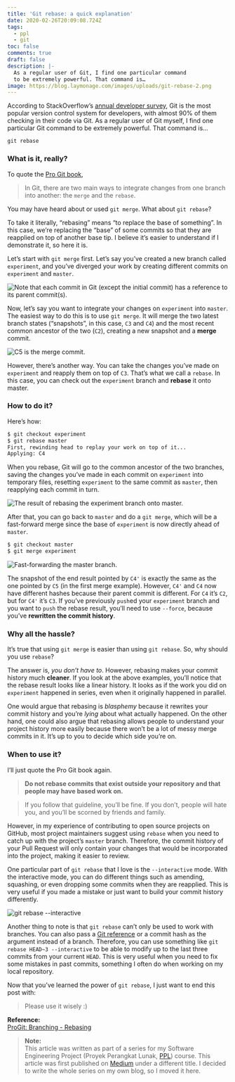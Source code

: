 ```yaml
---
title: 'Git rebase: a quick explanation'
date: 2020-02-26T20:09:08.724Z
tags:
  - ppl
  - git
toc: false
comments: true
draft: false
description: |-
  As a regular user of Git, I find one particular command
  to be extremely powerful. That command is…
image: https://blog.laymonage.com/images/uploads/git-rebase-2.png
---
```


According to StackOverflow’s [annual developer survey][StackOverflow-survey],
Git is the most popular version control system for developers, with almost 90%
of them checking in their code via Git. As a regular user of Git myself, I find
one particular Git command to be extremely powerful. That command is…

```
git rebase
```

### **What** is it, really?

To quote the [Pro Git book][ProGit-branching-rebasing],

> In Git, there are two main ways to integrate changes from one branch into
> another: the `merge` and the `rebase`.

You may have heard about or used `git merge`. What about `git rebase`?

To take it literally, “rebasing” means “to replace the base of something”. In
this case, we’re replacing the “base” of some commits so that they are reapplied
on top of another base tip. I believe it’s easier to understand if I demonstrate
it, so here it is.

Let’s start with `git merge` first. Let’s say you’ve created a new branch called
`experiment`, and you’ve diverged your work by creating different commits on
`experiment` and `master`.

![Note that each commit in Git (except the initial commit) has a reference to its parent commit(s).](https://blog.laymonage.com/images/uploads/git-rebase-0.png "Note that each commit in Git (except the initial commit) has a reference to its parent commit(s).")

Now, let’s say you want to integrate your changes on `experiment` into `master`.
The easiest way to do this is to use `git merge`. It will merge the two latest
branch states (“snapshots”, in this case, `C3` and `C4`) and the most recent
common ancestor of the two (`C2`), creating a new snapshot and a **merge**
commit.

![C5 is the merge commit.](https://blog.laymonage.com/images/uploads/git-rebase-1.png "C5 is the merge commit.")

However, there’s another way. You can take the changes you’ve made on
`experiment` and reapply them on top of `C3`. That’s what we call a `rebase`. In
this case, you can check out the `experiment` branch and **rebase** it onto
master.

### **How** to do it?

Here’s how:

```bash
$ git checkout experiment
$ git rebase master
First, rewinding head to replay your work on top of it...
Applying: C4
```

When you rebase, Git will go to the common ancestor of the two branches, saving
the changes you’ve made in each commit on `experiment` into temporary files,
resetting `experiment` to the same commit as `master`, then reapplying each
commit in turn.

![The result of rebasing the experiment branch onto master.](https://blog.laymonage.com/images/uploads/git-rebase-2.png "The result of rebasing the experiment branch onto master.")

After that, you can go back to `master` and do a `git merge`, which will be a
fast-forward merge since the base of `experiment` is now directly ahead of
`master`.

```bash
$ git checkout master
$ git merge experiment
```

![Fast-forwarding the master branch.](https://blog.laymonage.com/images/uploads/git-rebase-3.png "Fast-forwarding the master branch.")

The snapshot of the end result pointed by `C4'` is exactly the same as the one
pointed by `C5` (in the first merge example). However, `C4'` and `C4` now have
different hashes because their parent commit is different. For `C4` it’s `C2`,
but for `C4'` it’s `C3`. If you’ve previously `push`ed your `experiment` branch
and you want to `push` the rebase result, you’ll need to use `--force`, because
you’ve **rewritten the commit history**.

### **Why** all the hassle?

It’s true that using `git merge` is easier than using `git rebase`. So, why
should you use `rebase`?

The answer is, _you don’t have to_. However, rebasing makes your commit history
much **cleaner**. If you look at the above examples, you’ll notice that the
rebase result looks like a linear history. It looks as if the work you did on
`experiment` happened in series, even when it originally happened in parallel.

One would argue that rebasing is _blasphemy_ because it rewrites your commit
history and you’re _lying_ about what actually happened. On the other hand, one
could also argue that rebasing allows people to understand your project history
more easily because there won’t be a lot of messy merge commits in it. It’s up
to you to decide which side you’re on.

### **When** to use it?

I’ll just quote the Pro Git book again.

> **Do not rebase commits that exist outside your repository and that people may
> have based work on.**

> If you follow that guideline, you’ll be fine. If you don’t, people will hate
> you, and you’ll be scorned by friends and family.

However, in my experience of contributing to open source projects on GitHub,
most project maintainers suggest using `rebase` when you need to catch up with
the project’s `master` branch. Therefore, the commit history of your Pull
Request will only contain your changes that would be incorporated into the
project, making it easier to review.

One particular part of `git rebase` that I love is the `--interactive` mode.
With the interactive mode, you can do different things such as amending,
squashing, or even dropping some commits when they are reapplied. This is very
useful if you made a mistake or just want to build your commit history
differently.

![git rebase --interactive](https://blog.laymonage.com/images/uploads/git-rebase-4.png "git rebase --interactive")

Another thing to note is that `git rebase` can’t only be used to work with
branches. You can also pass a [Git reference][ProGit-git-internals-git-references]
or a commit hash as the argument instead of a branch. Therefore, you can use
something like `git rebase HEAD~3 --interactive` to be able to modify up to the
last three commits from your current `HEAD`. This is very useful when you need
to fix some mistakes in past commits, something I often do when working on my
local repository.

Now that you’ve learned the power of `git rebase`, I just want to end this post
with:

> Please use it wisely :)

**Reference:** \
[ProGit: Branching - Rebasing][ProGit-branching-rebasing]

> **Note:** \
> This article was written as part of a series for my Software Engineering
> Project (Proyek Perangkat Lunak, [PPL][PPL]) course. This article was first
> published on [Medium][Medium] under a different title. I decided to write
> the whole series on my own blog, so I moved it here.

[StackOverflow-survey]: https://insights.stackoverflow.com/survey/2018/#work-_-version-control
[ProGit-branching-rebasing]: https://git-scm.com/book/en/v2/Git-Branching-Rebasing
[ProGit-git-internals-git-references]: https://git-scm.com/book/en/v2/Git-Internals-Git-References
[Medium]: https://medium.com/@laymonage/40709ebb4ec2
[PPL]: /tags/ppl
